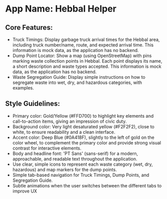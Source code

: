 # **App Name**: Hebbal Helper

## Core Features:

- Truck Timings: Display garbage truck arrival times for the Hebbal area, including truck number/name, route, and expected arrival time. This information is mock data, as the application has no backend.
- Dump Point Locator: Show a map (using OpenStreetMap) with pins marking waste collection points in Hebbal.  Each point displays its name, a short description and waste types accepted. This information is mock data, as the application has no backend.
- Waste Segregation Guide: Display simple instructions on how to segregate waste into wet, dry, and hazardous categories, with examples.

## Style Guidelines:

- Primary color: Gold/Yellow (#FFD700) to highlight key elements and call-to-action items, giving an impression of civic duty.
- Background color: Very light desaturated yellow (#F2F2F2), close to white, to ensure readability and a clean interface.
- Accent color: Deep Blue (#0A418F), slightly to the left of gold on the color wheel, to complement the primary color and provide strong visual contrast for interactive elements.
- Body and headline font: 'PT Sans' (sans-serif) for a modern, approachable, and readable text throughout the application.
- Use clear, simple icons to represent each waste category (wet, dry, hazardous) and map markers for the dump points.
- Simple tab-based navigation for Truck Timings, Dump Points, and Segregation Guide.
- Subtle animations when the user switches between the different tabs to improve UX
